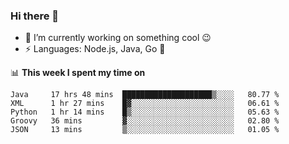 ### Hi there 👋

<!--
**nodejh/nodejh** is a ✨ _special_ ✨ repository because its `README.md` (this file) appears on your GitHub profile.

Here are some ideas to get you started:

- 🔭 I’m currently working on ...
- 🌱 I’m currently learning ...
- 👯 I’m looking to collaborate on ...
- 🤔 I’m looking for help with ...
- 💬 Ask me about ...
- 📫 How to reach me: ...
- 😄 Pronouns: ...
- ⚡ Fun fact: ...
-->

- 🔭 I’m currently working on something cool :wink:
- ⚡ Languages: Node.js, Java, Go :thought_balloon:

📊 **This week I spent my time on**

<!--START_SECTION:waka-->
```text
Java     17 hrs 48 mins  ████████████████████▒░░░░   80.77 % 
XML      1 hr 27 mins    █▓░░░░░░░░░░░░░░░░░░░░░░░   06.61 % 
Python   1 hr 14 mins    █▒░░░░░░░░░░░░░░░░░░░░░░░   05.63 % 
Groovy   36 mins         ▓░░░░░░░░░░░░░░░░░░░░░░░░   02.80 % 
JSON     13 mins         ▒░░░░░░░░░░░░░░░░░░░░░░░░   01.05 % 
```
<!--END_SECTION:waka-->


<!--
:traffic_light: **Visitors**

![visitors](https://visitor-badge.glitch.me/badge?page_id=nodejh.nodejh)
-->
